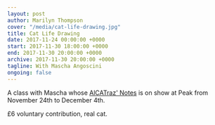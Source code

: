 ```yaml
---
layout: post
author: Marilyn Thompson
cover: "/media/cat-life-drawing.jpg"
title: Cat Life Drawing
date: 2017-11-24 00:00:00 +0000
start: 2017-11-30 18:00:00 +0000
end: 2017-11-30 20:00:00 +0000
archive: 2017-11-30 20:00:00 +0000
tagline: With Mascha Angoscini
ongoing: false
---
```

A class with Mascha whose [AlCATraz' Notes](http://www.peak-art.org/posts/mascha-agoscini/) is on show at Peak from November 24th to December 4th.

£6 voluntary contribution, real cat.